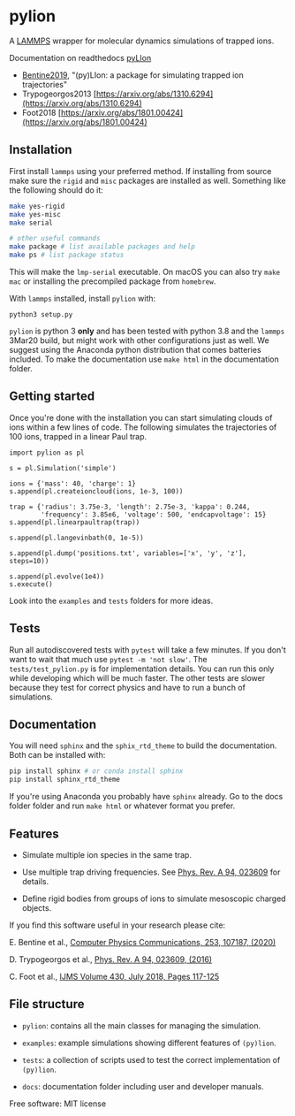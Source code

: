 
# pylion

A [LAMMPS](http://lammps.sandia.gov/) wrapper for molecular dynamics simulations of trapped ions.

Documentation on readthedocs [pyLIon](https://pylion.readthedocs.io/en/latest/)

*  [Bentine2019](https://arxiv.org/abs/1907.10514), "(py)LIon: a package for simulating trapped ion trajectories"
* Trypogeorgos2013 [https://arxiv.org/abs/1310.6294](https://arxiv.org/abs/1310.6294)
* Foot2018 [https://arxiv.org/abs/1801.00424](https://arxiv.org/abs/1801.00424)

## Installation

First install `lammps` using your preferred method.
If installing from source make sure the `rigid` and `misc` packages are installed as well.
Something like the following should do it:

~~~~bash
make yes-rigid
make yes-misc
make serial

# other useful commands
make package # list available packages and help
make ps # list package status
~~~~

This will make the `lmp-serial` executable.
On macOS you can also try `make mac` or installing the precompiled package from `homebrew`.

With `lammps` installed, install `pylion` with:
~~~
python3 setup.py
~~~
`pylion` is python 3 **only** and has been tested with python 3.8 and the `lammps` 3Mar20 build, but might work with other configurations just as well.
We suggest using the Anaconda python distribution that comes batteries included.
To make the documentation use `make html` in the documentation folder.

## Getting started

Once you're done with the installation you can start simulating clouds of ions within a few lines of code.
The following simulates the trajectories of 100 ions, trapped in a linear Paul trap.

~~~
import pylion as pl

s = pl.Simulation('simple')

ions = {'mass': 40, 'charge': 1}
s.append(pl.createioncloud(ions, 1e-3, 100))

trap = {'radius': 3.75e-3, 'length': 2.75e-3, 'kappa': 0.244,
        'frequency': 3.85e6, 'voltage': 500, 'endcapvoltage': 15}
s.append(pl.linearpaultrap(trap))

s.append(pl.langevinbath(0, 1e-5))

s.append(pl.dump('positions.txt', variables=['x', 'y', 'z'], steps=10))

s.append(pl.evolve(1e4))
s.execute()
~~~

Look into the `examples` and `tests` folders for more ideas.

## Tests

Run all autodiscovered tests with `pytest` will take a few minutes.
If you don't want to wait that much use `pytest -m 'not slow'`.
The `tests/test_pylion.py` is for implementation details. You can run this only while developing which will be much faster.
The other tests are slower because they test for correct physics and have to run a bunch of simulations.

## Documentation

You will need `sphinx` and the `sphix_rtd_theme` to build the documentation.
Both can be installed with:

~~~bash
pip install sphinx # or conda install sphinx
pip install sphinx_rtd_theme
~~~

If you're using Anaconda you probably have `sphinx` already.
Go to the docs folder folder and run `make html` or whatever format you prefer.

## Features

*   Simulate multiple ion species in the same trap.

*   Use multiple trap driving frequencies. See [Phys. Rev. A 94, 023609](https://journals.aps.org/pra/abstract/10.1103/PhysRevA.94.023609) for details.

*   Define rigid bodies from groups of ions to simulate mesoscopic charged objects.

If you find this software useful in your research please cite:

E. Bentine et al., [Computer Physics Communications, 253, 107187, (2020)](http://www.sciencedirect.com/science/article/pii/S0010465520300369)

D. Trypogeorgos et al., [Phys. Rev. A 94, 023609, (2016)](https://journals.aps.org/pra/abstract/10.1103/PhysRevA.94.023609)

C. Foot et al., [IJMS Volume 430, July 2018, Pages 117-125](https://www.sciencedirect.com/science/article/pii/S1387380618300010)


## File structure

*  `pylion`: contains all the main classes for managing the simulation.

*  `examples`: example simulations showing different features of `(py)lion`.

*  `tests`: a collection of scripts used to test the correct implementation of `(py)lion`.

*  `docs`: documentation folder including user and developer manuals.

Free software: MIT license

